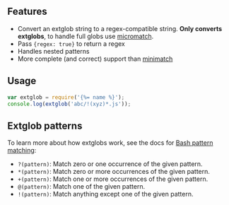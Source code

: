 ## Features

- Convert an extglob string to a regex-compatible string. **Only converts extglobs**, to handle full globs use [micromatch].
- Pass `{regex: true}` to return a regex
- Handles nested patterns
- More complete (and correct) support than [minimatch](https://github.com/isaacs/minimatch)

## Usage

```js
var extglob = require('{%= name %}');
console.log(extglob('abc/!(xyz)*.js'));
```

## Extglob patterns

To learn more about how extglobs work, see the docs for [Bash pattern matching][bash]:

- `?(pattern)`: Match zero or one occurrence of the given pattern.
- `*(pattern)`: Match zero or more occurrences of the given pattern.
- `+(pattern)`: Match one or more occurrences of the given pattern.
- `@(pattern)`: Match one of the given pattern.
- `!(pattern)`: Match anything except one of the given pattern.


[bash]: https://www.gnu.org/software/bash/manual/html_node/Pattern-Matching.html
[micromatch]: https://github.com/jonschlinkert/micromatch
